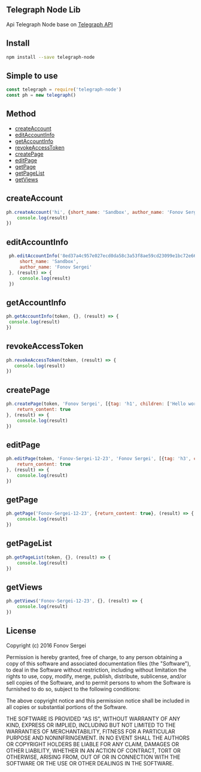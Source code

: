## Telegraph Node Lib
Api Telegraph Node base on [Telegraph API](http://telegra.ph/api)
## Install
```bash
npm install --save telegraph-node
```
## Simple to use
```js
const telegraph = require('telegraph-node')
const ph = new telegraph()
```
## Method
- [createAccount](#createaccount)
- [editAccountInfo](#editaccountinfo)
- [getAccountInfo](#getaccountinfo)
- [revokeAccessToken](#revokeaccesstoken)
- [createPage](#createpage)
- [editPage](#editpage)
- [getPage](#getpage)
- [getPageList](#getpagelist)
- [getViews](#getviews)


## createAccount

```js
ph.createAccount('hi', {short_name: 'Sandbox', author_name: 'Fonov Sergei'}, (result) => {
    console.log(result)
})
```

## editAccountInfo

```js
 ph.editAccountInfo('8ed37a4c957e027ecd0da58c3a53f8ae59cd23099e1bc72e664d8ad083b6', {
     short_name: 'Sandbox', 
     author_name: 'Fonov Sergei'
 }, (result) => {
     console.log(result)
 })
```

## getAccountInfo

```js
ph.getAccountInfo(token, {}, (result) => {
 console.log(result)
})
```

## revokeAccessToken

```js
ph.revokeAccessToken(token, (result) => {
   console.log(result)
})
```

## createPage

```js
ph.createPage(token, 'Fonov Sergei', [{tag: 'h1', children: ['Hello world!']}], {
    return_content: true
}, (result) => {
    console.log(result)
})
```

## editPage

```js
ph.editPage(token, 'Fonov-Sergei-12-23', 'Fonov Sergei', [{tag: 'h3', children: ['Hello world!']}], {
    return_content: true
}, (result) => {
    console.log(result)
})
```

## getPage

```js
ph.getPage('Fonov-Sergei-12-23', {return_content: true}, (result) => {
    console.log(result)
})
```

## getPageList

```js
ph.getPageList(token, {}, (result) => {
    console.log(result)
})
```

## getViews

```js
ph.getViews('Fonov-Sergei-12-23', {}, (result) => {
    console.log(result)
})
```

## License

Copyright (c) 2016 Fonov Sergei

Permission is hereby granted, free of charge, to any person obtaining a copy of this software and associated documentation files (the "Software"), to deal in the Software without restriction, including without limitation the rights to use, copy, modify, merge, publish, distribute, sublicense, and/or sell copies of the Software, and to permit persons to whom the Software is furnished to do so, subject to the following conditions:

The above copyright notice and this permission notice shall be included in all copies or substantial portions of the Software.

THE SOFTWARE IS PROVIDED "AS IS", WITHOUT WARRANTY OF ANY KIND, EXPRESS OR IMPLIED, INCLUDING BUT NOT LIMITED TO THE WARRANTIES OF MERCHANTABILITY, FITNESS FOR A PARTICULAR PURPOSE AND NONINFRINGEMENT. IN NO EVENT SHALL THE AUTHORS OR COPYRIGHT HOLDERS BE LIABLE FOR ANY CLAIM, DAMAGES OR OTHER LIABILITY, WHETHER IN AN ACTION OF CONTRACT, TORT OR OTHERWISE, ARISING FROM, OUT OF OR IN CONNECTION WITH THE SOFTWARE OR THE USE OR OTHER DEALINGS IN THE SOFTWARE.